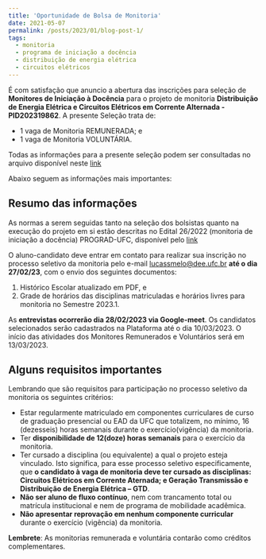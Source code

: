 ```yaml
---
title: 'Oportunidade de Bolsa de Monitoria'
date: 2021-05-07
permalink: /posts/2023/01/blog-post-1/
tags:
  - monitoria
  - programa de iniciação a docência
  - distribuição de energia elétrica
  - circuitos elétricos
---
```


É com satisfação que anuncio a abertura das inscrições para seleção de **Monitores de Iniciação à Docência** para o projeto de monitoria **Distribuição de Energia Elétrica e Circuitos Elétricos em Corrente Alternada - PID202319862**. A presente Seleção trata de:
- 1 vaga de Monitoria REMUNERADA; e
- 1 vaga de Monitoria VOLUNTÁRIA.
  
Todas as informações para a presente seleção podem ser consultadas no arquivo disponível neste [link](https://drive.google.com/file/d/1Wyhlk4JjTOTB7Yzd_D-Mctk9ayOvoIgX/view?usp=share_link)

Abaixo seguem as informações mais importantes:

## Resumo das informações

As normas a serem seguidas tanto na seleção dos bolsistas quanto na execução do projeto em si estão descritas no Edital 26/2022 (monitoria de iniciação a docência) PROGRAD-UFC, disponível pelo [link](https://prograd.ufc.br/wp-content/uploads/2022/11/edital-26-2022-monitoria-de-iniciacao-a-docencia-pid-2023.pdf)

 O aluno-candidato deve entrar em contato para realizar sua inscrição no processo seletivo da monitoria pelo e-mail lucassmelo@dee.ufc.br **até o dia 27/02/23**, com o envio dos seguintes documentos:
1. Histórico Escolar atualizado em PDF, e
2. Grade de horários das disciplinas matriculadas e horários livres para monitoria no Semestre 2023.1.

As **entrevistas ocorrerão dia 28/02/2023 via Google-meet**. Os candidatos selecionados serão cadastrados na Plataforma até o dia 10/03/2023. O início das atividades dos Monitores Remunerados e Voluntários será em 13/03/2023.

## Alguns requisitos importantes

Lembrando que são requisitos para participação no processo seletivo da monitoria os seguintes critérios:
- Estar regularmente matriculado em componentes curriculares de curso de graduação presencial ou EAD da UFC que totalizem, no mínimo, 16 (dezesseis) horas semanais durante o exercício(vigência) da monitoria.
- Ter **disponibilidade de 12(doze) horas semanais** para o exercício da monitoria.
- Ter cursado a disciplina (ou equivalente) a qual o projeto esteja vinculado. Isto significa, para esse processo seletivo especificamente, que **o candidato à vaga de monitoria deve ter cursado as disciplinas: Circuitos Elétricos em Corrente  Aternada; e Geração Transmissão e Distribuição de Energia Elétrica – GTD**.
- **Não ser aluno de fluxo contínuo**, nem com trancamento total ou matrícula institucional e nem de programa de mobilidade acadêmica.
- **Não apresentar reprovação em nenhum componente curricular** durante o exercício (vigência) da monitoria.

**Lembrete**: As monitorias remunerada e voluntária contarão como créditos complementares.
